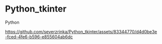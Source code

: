# Python_tkinter
Python


https://github.com/severzrinka/Python_tkinter/assets/83344770/d4d0be3e-fced-4fe6-b596-e855604ab6dc

